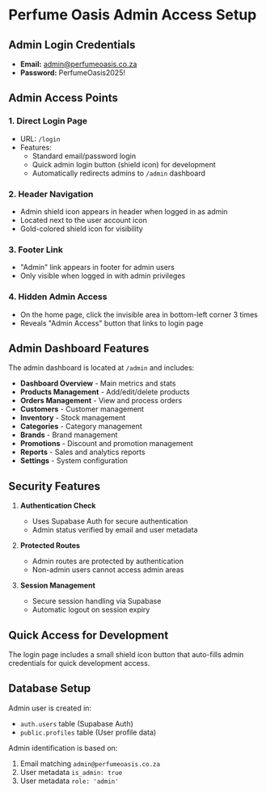 # Perfume Oasis Admin Access Setup

## Admin Login Credentials

- **Email:** admin@perfumeoasis.co.za
- **Password:** PerfumeOasis2025!

## Admin Access Points

### 1. Direct Login Page
- URL: `/login`
- Features:
  - Standard email/password login
  - Quick admin login button (shield icon) for development
  - Automatically redirects admins to `/admin` dashboard

### 2. Header Navigation
- Admin shield icon appears in header when logged in as admin
- Located next to the user account icon
- Gold-colored shield icon for visibility

### 3. Footer Link
- "Admin" link appears in footer for admin users
- Only visible when logged in with admin privileges

### 4. Hidden Admin Access
- On the home page, click the invisible area in bottom-left corner 3 times
- Reveals "Admin Access" button that links to login page

## Admin Dashboard Features

The admin dashboard is located at `/admin` and includes:

- **Dashboard Overview** - Main metrics and stats
- **Products Management** - Add/edit/delete products
- **Orders Management** - View and process orders
- **Customers** - Customer management
- **Inventory** - Stock management
- **Categories** - Category management
- **Brands** - Brand management
- **Promotions** - Discount and promotion management
- **Reports** - Sales and analytics reports
- **Settings** - System configuration

## Security Features

1. **Authentication Check**
   - Uses Supabase Auth for secure authentication
   - Admin status verified by email and user metadata

2. **Protected Routes**
   - Admin routes are protected by authentication
   - Non-admin users cannot access admin areas

3. **Session Management**
   - Secure session handling via Supabase
   - Automatic logout on session expiry

## Quick Access for Development

The login page includes a small shield icon button that auto-fills admin credentials for quick development access.

## Database Setup

Admin user is created in:
- `auth.users` table (Supabase Auth)
- `public.profiles` table (User profile data)

Admin identification is based on:
1. Email matching `admin@perfumeoasis.co.za`
2. User metadata `is_admin: true`
3. User metadata `role: 'admin'`
